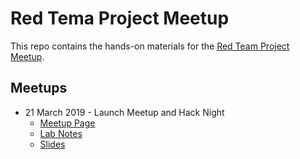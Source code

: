 # Red Tema Project Meetup

This repo contains the hands-on materials for the [Red Team Project Meetup](https://meetup.com/redteamproject).

## Meetups

* 21 March 2019 - Launch Meetup and Hack Night
  * [Meetup Page](https://www.meetup.com/redteamproject/events/259624820/)
  * [Lab Notes](20190321/README.md)
  * [Slides](20190321/launch_meetup.pdf)
